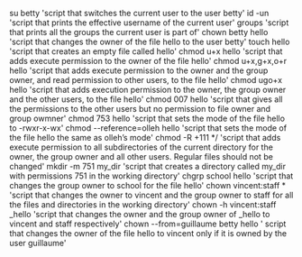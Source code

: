 su betty 'script that switches the current user to the user betty'
id -un 'script that prints the effective username of the current user'
groups 'script that prints all the groups the current user is part of'
chown betty hello 'script that changes the owner of the file hello to the user betty'
touch hello 'script that creates an empty file called hello'
chmod u+x hello 'script that adds execute permission to the owner of the file hello'
chmod u+x,g+x,o+r hello 'script that adds execute permission to the owner and the group owner, and read permission to other users, to the file hello' 
chmod ugo+x hello 'script that adds execution permission to the owner, the group owner and the other users, to the file hello'
chmod 007 hello 'script that gives all the permissions to the other users but no permission to file owner and group owmner'
chmod 753 hello 'script that sets the mode of the file hello to -rwxr-x-wx'
chmod --reference=olleh hello 'script that sets the mode of the file hello the same as olleh’s mode'
chmod -R +111 */ 'script that adds execute permission to all subdirectories of the current directory for the owner, the group owner and all other users. Regular files should not be changed'
mkdir -m 751 my_dir 'script that creates a directory called my_dir with permissions 751 in the working directory'
chgrp school hello 'script that changes the group owner to school for the file hello' 
chown vincent:staff * 'script that changes the owner to vincent and the group owner to staff for all the files and directories in the working directory'                                                                                                                                                      chown -h vincent:staff _hello 'script that changes the owner and the group owner of _hello to vincent and staff respectively'
chown --from=guillaume betty hello ' script that changes the owner of the file hello to vincent only if it is owned by the user guillaume'                                                                                                          
